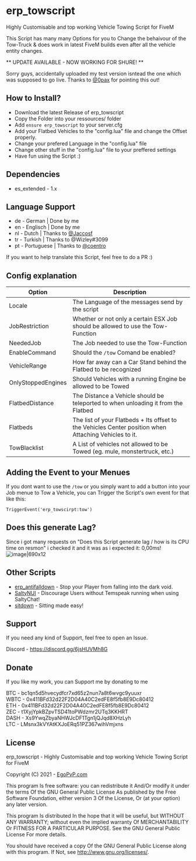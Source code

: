 # erp_towscript
Highly Customisable and top working Vehicle Towing Script for FiveM

This Script has many many Options for you to Change the behaivour of the Tow-Truck & does work in latest FiveM builds even after all the vehicle entity changes.


** UPDATE AVAILABLE - NOW WORKING FOR SHURE! ** 

Sorry guys, accidentally uploaded my test version isntead the one which was supposed to go live.
Thanks to [@0pax](https://github.com/0pax) for pointing this out!


## How to Install?
- Download the latest Release of erp_towscript
- Copy the Folder into your ressources/ folder
- Add `ensure erp_towscript` to your server.cfg
- Add your Flatbed Vehicles to the "config.lua" file and change the Offset properly. 
- Change your prefered Language in the "config.lua" file
- Change other stuff in the "config.lua" file to your preffered settings
- Have fun using the Script :) 

## Dependencies

* es_extended - 1.x

## Language Support
 - de - German | Done by me 
 - en - Englisch | Done by me 
 - nl - Dutch | Thanks to [@Jaccosf](https://github.com/Jaccosf)
 - tr - Turkish | Thanks to @Wizley#3099
 - pt - Portuguese | Thanks to [@coentro](https://github.com/coentro)

If you want to help translate this Script, feel free to do a PR :)

## Config explanation
Option | Description
------------- | -------------
Locale | The Language of the messages send by the script
JobRestriction | Whether or not only a certain ESX Job should be allowed to use the Tow-Function 
NeededJob | The Job needed to use the Tow-Function 
EnableCommand | Should the `/tow` Comand be enabled?
VehicleRange  | How far away can a Car Stand behind the Flatbed to be recognized
OnlyStoppedEngines | Should Vehicles with a running Engine be allowed to be Towed
FlatbedDistance | The Distance a Vehicle should be teleported to when unloading it from the Flatbed
Flatbeds | The list of your Flatbeds + Its offset to the Vehicles Center position when Attaching Vehicles to it.
TowBlacklist | A List of vehicles not allowed to be Towed (eg. mule, monstertruck, etc.)

## Adding the Event to your Menues 
If you dont want to use the `/tow` or you simply want to add a button into your Job menue to Tow a Vehicle, you can Trigger the Script's own event for that like this:

`TriggerEvent('erp_towscirpt:tow')`

## Does this generate Lag?
Since i got many requests on "Does this Script generate lag / how is its CPU time on resmon" 
i checked it and it was as i expected it: 0,00ms!
![image|690x12](https://forum.cfx.re/uploads/default/original/4X/a/4/2/a425a7a66c017cb456e93db9b2e145e0f9d4bc47.png)

## Other Scripts

- [erp_antifalldown](https://github.com/EgoPvP/erp_antifalldown) - Stop your Player from falling into the dark void.
- [SaltyNUI](https://github.com/EgoPvP/SaltyNUI) - Discourage Users without Temspeak running when using SaltyChat!
- [sitdown](https://github.com/EgoPvP/sitdown) - Sitting made easy!

## Support
If you need any kind of Support, feel free to open an Issue.

Discord - https://discord.gg/6jsHUVMh8G


## Donate
If you like my work, you can Support me by donating to me

BTC - bc1qn5d5hvecydfcr7xd65z2nun7a8t6wvgc9yuuxr <br>
WBTC - 0x411BFd32d22F2D04A40C2edFE8f5fb8E9Dc80412 <br>
ETH - 0x411BFd32d22F2D04A40C2edFE8f5fb8E9Dc80412 <br>
ZEC - t1XyjYpkBZpvTSD41toPWdzmr2UTq3KKHRT <br>
DASH - Xs9YwqZbyaNHWJcDF1Tgn1jQJqd8XHzLyh <br>
LTC - LMsnx3kVYAtKXJoERq51PZ367wihVmjxns <br>

## License

erp_towscript - Highly Customisable and top working Vehicle Towing Script for FiveM

Copyright (C) 2021 - [EgoPvP.com](https://egopvp.com)

This program Is free software: you can redistribute it And/Or modify it under the terms Of the GNU General Public License As published by the Free Software Foundation, either version 3 Of the License, Or (at your option) any later version.

This program Is distributed In the hope that it will be useful, but WITHOUT ANY WARRANTY; without even the implied warranty Of MERCHANTABILITY Or FITNESS FOR A PARTICULAR PURPOSE. See the GNU General Public License For more details.

You should have received a copy Of the GNU General Public License along with this program. If Not, see http://www.gnu.org/licenses/.
